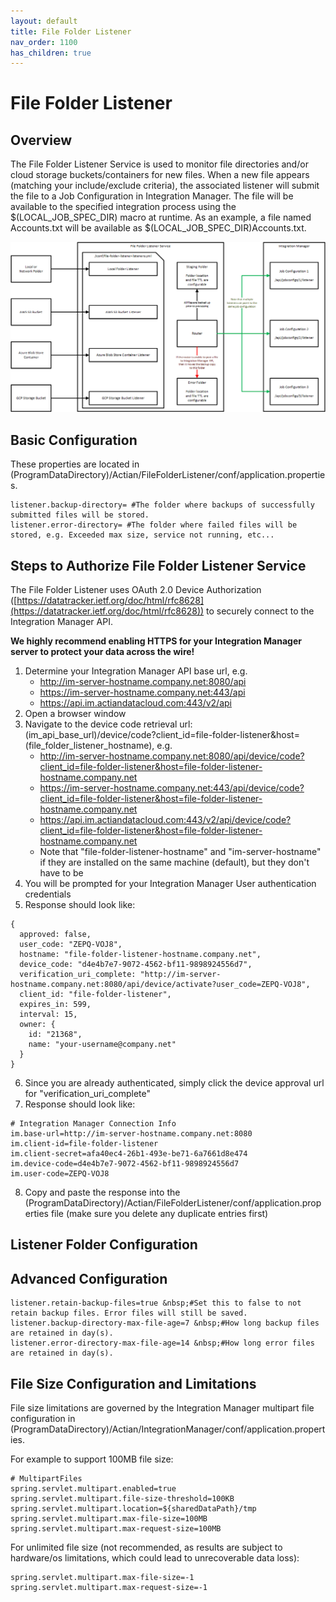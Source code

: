 ```yaml
---
layout: default
title: File Folder Listener
nav_order: 1100
has_children: true
---
```

# File Folder Listener

## Overview

The File Folder Listener Service is used to monitor file directories and/or cloud storage buckets/containers for new files. When a new file appears (matching your include/exclude criteria), the associated listener will submit the file to a Job Configuration in Integration Manager. The file will be available to the specified integration process using the $(LOCAL_JOB_SPEC_DIR) macro at runtime. As an example, a file named Accounts.txt will be available as $(LOCAL_JOB_SPEC_DIR)Accounts.txt.

![](../../assets/images/File-Folder-Listener-Arch.png)

## Basic Configuration

These properties are located in (ProgramDataDirectory)/Actian/FileFolderListener/conf/application.properties.
```
listener.backup-directory= #The folder where backups of successfully submitted files will be stored.
listener.error-directory= #The folder where failed files will be stored, e.g. Exceeded max size, service not running, etc...
```

## Steps to Authorize File Folder Listener Service

The File Folder Listener uses OAuth 2.0 Device Authorization ([https://datatracker.ietf.org/doc/html/rfc8628](https://datatracker.ietf.org/doc/html/rfc8628)) to securely connect to the Integration Manager API.

**We highly recommend enabling HTTPS for your Integration Manager server to protect your data across the wire!**

1. Determine your Integration Manager API base url, e.g.
    * http://im-server-hostname.company.net:8080/api
    * https://im-server-hostname.company.net:443/api
	* https://api.im.actiandatacloud.com:443/v2/api
2. Open a browser window
3. Navigate to the device code retrieval url: (im_api_base_url)/device/code?client_id=file-folder-listener&host=(file_folder_listener_hostname), e.g.
    * http://im-server-hostname.company.net:8080/api/device/code?client_id=file-folder-listener&host=file-folder-listener-hostname.company.net
    * https://im-server-hostname.company.net:443/api/device/code?client_id=file-folder-listener&host=file-folder-listener-hostname.company.net
	* https://api.im.actiandatacloud.com:443/v2/api/device/code?client_id=file-folder-listener&host=file-folder-listener-hostname.company.net
    * Note that "file-folder-listener-hostname" and "im-server-hostname" if they are installed on the same machine (default), but they don't have to be
4. You will be prompted for your Integration Manager User authentication credentials
5. Response should look like:
```
{
  approved: false,
  user_code: "ZEPQ-VOJ8",
  hostname: "file-folder-listener-hostname.company.net",
  device_code: "d4e4b7e7-9072-4562-bf11-9898924556d7",
  verification_uri_complete: "http://im-server-hostname.company.net:8080/api/device/activate?user_code=ZEPQ-VOJ8",
  client_id: "file-folder-listener",
  expires_in: 599,
  interval: 15,
  owner: {
    id: "21368",
    name: "your-username@company.net"
  }
}
```
6. Since you are already authenticated, simply click the device approval url for "verification_uri_complete"
7. Response should look like:
```
# Integration Manager Connection Info
im.base-url=http://im-server-hostname.company.net:8080
im.client-id=file-folder-listener
im.client-secret=afa40ec4-26b1-493e-be71-6a7661d8e474
im.device-code=d4e4b7e7-9072-4562-bf11-9898924556d7
im.user-code=ZEPQ-VOJ8
```
8. Copy and paste the response into the (ProgramDataDirectory)/Actian/FileFolderListener/conf/application.properties file (make sure you delete any duplicate entries first)

## Listener Folder Configuration


## Advanced Configuration
```
listener.retain-backup-files=true &nbsp;#Set this to false to not retain backup files. Error files will still be saved.
listener.backup-directory-max-file-age=7 &nbsp;#How long backup files are retained in day(s).
listener.error-directory-max-file-age=14 &nbsp;#How long error files are retained in day(s).
```

## File Size Configuration and Limitations

File size limitations are governed by the Integration Manager multipart file configuration in (ProgramDataDirectory)/Actian/IntegrationManager/conf/application.properties.

For example to support 100MB file size:
```
# MultipartFiles
spring.servlet.multipart.enabled=true
spring.servlet.multipart.file-size-threshold=100KB
spring.servlet.multipart.location=${sharedDataPath}/tmp
spring.servlet.multipart.max-file-size=100MB
spring.servlet.multipart.max-request-size=100MB
```

For unlimited file size (not recommended, as results are subject to hardware/os limitations, which could lead to unrecoverable data loss):
```
spring.servlet.multipart.max-file-size=-1
spring.servlet.multipart.max-request-size=-1
```